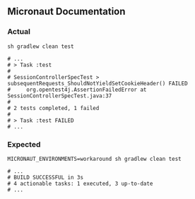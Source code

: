 ## Micronaut Documentation

### Actual

```shell
sh gradlew clean test

# ...
# > Task :test
#
# SessionControllerSpecTest > subsequentRequests_ShouldNotYieldSetCookieHeader() FAILED
#     org.opentest4j.AssertionFailedError at SessionControllerSpecTest.java:37
#
# 2 tests completed, 1 failed
#
# > Task :test FAILED
# ...
```

### Expected

```shell
MICRONAUT_ENVIRONMENTS=workaround sh gradlew clean test

# ...
# BUILD SUCCESSFUL in 3s
# 4 actionable tasks: 1 executed, 3 up-to-date
# ...
```

